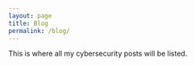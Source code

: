 ```yaml
---
layout: page
title: Blog
permalink: /blog/
---
```

This is where all my cybersecurity posts will be listed.

